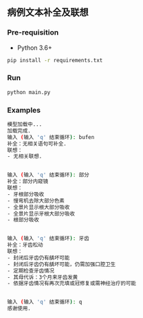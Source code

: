 ## 病例文本补全及联想

### Pre-requisition

- Python 3.6+


```sh
pip install -r requirements.txt
```

### Run

```sh
python main.py
```


### Examples
```sh
模型加载中...
加载完成.
输入 (输入 'q' 结束循环): bufen 
补全：无相关语句可补全.
联想：
- 无相关联想.


输入 (输入 'q' 结束循环): 部分
补全：部分内窥镜
联想：
- 牙根部分吸收
- 慢弯机去除大部分色素
- 全景片显示根大部分吸收
- 全景片显示牙根大部分吸收
- 根部分吸收


输入 (输入 'q' 结束循环): 牙齿
补全：牙齿松动
联想：
- 封闭后牙齿仍有龋坏可能
- 封闭后牙齿仍有龋坏可能，仍需加强口腔卫生
- 定期检查牙齿情况
- 其母代诉：3个月来牙齿发黄
- 依据牙齿情况有再次充填或冠修复或需神经治疗的可能


输入 (输入 'q' 结束循环): q
感谢使用.
```
